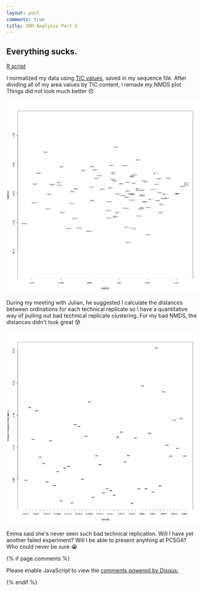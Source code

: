 ```yaml
---
layout: post
comments: true
title: SRM Analysis Part 5
---
```


## Everything sucks.

[R script](https://github.com/RobertsLab/project-oyster-oa/blob/master/analyses/DNR_SRM_20170902/2017-09-06-NMDS-for-Technical-Replication.R)

I normalized my data using [TIC values](https://github.com/RobertsLab/project-oyster-oa/blob/master/analyses/DNR_SRM_20170902/2017-07-28-SRM-Samples-Sequence-File.csv), saved in my sequence file. After dividing all of my area values by TIC content, I remade my NMDS plot. Things did not look much better :disappointed:

![tech-rep-cluster](https://raw.githubusercontent.com/RobertsLab/project-oyster-oa/master/analyses/DNR_SRM_20170902/2017-09-08-NMDS-TechnicalReplication-Normalized.jpeg)

During my meeting with Julian, he suggested I calculate the distances between ordinations for each technical replicate so I have a quantitative way of pulling out bad technical replicate clustering. For my bad NMDS, the distances didn't look great :cold_sweat:

![tech-rep-distances](https://raw.githubusercontent.com/RobertsLab/project-oyster-oa/master/analyses/DNR_SRM_20170902/2017-09-08-NMDS-TechnicalReplication-Ordination-Distances.jpeg)

Emma said she's never seen such bad technical replication. Will I have yet another failed experiment? Will I be able to present anything at PCSGA? Who could never be sure :sob:

{% if page.comments %}

<div id="disqus_thread"></div>
<script>

/**
*  RECOMMENDED CONFIGURATION VARIABLES: EDIT AND UNCOMMENT THE SECTION BELOW TO INSERT DYNAMIC VALUES FROM YOUR PLATFORM OR CMS.
*  LEARN WHY DEFINING THESE VARIABLES IS IMPORTANT: https://disqus.com/admin/universalcode/#configuration-variables*/
/*
var disqus_config = function () {
this.page.url = PAGE_URL;  // Replace PAGE_URL with your page's canonical URL variable
this.page.identifier = PAGE_IDENTIFIER; // Replace PAGE_IDENTIFIER with your page's unique identifier variable
};
*/
(function() { // DON'T EDIT BELOW THIS LINE
var d = document, s = d.createElement('script');
s.src = 'https://the-responsible-grad-student.disqus.com/embed.js';
s.setAttribute('data-timestamp', +new Date());
(d.head || d.body).appendChild(s);
})();
</script>
<noscript>Please enable JavaScript to view the <a href="https://disqus.com/?ref_noscript">comments powered by Disqus.</a></noscript>

{% endif %}

<script id="dsq-count-scr" src="//the-responsible-grad-student.disqus.com/count.js" async></script>
